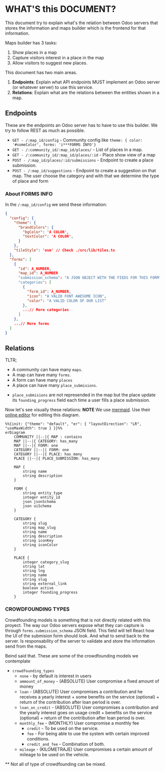 # WHAT'S this DOCUMENT?
This document try to explain what's the relation between Odoo servers that stores the information and maps builder which is the frontend for that information.

Maps builder has 3 tasks:
1. Show places in a map
2. Capture visitors interest in a place in the map
3. Allow visitors to suggest new places.

This document has two main areas.
1. **Endpoints**: Explain what API endpoints MUST implement an Odoo server (or whatever server) to use this service.
2. **Relations**: Explain what are the relations between the entities shown in a map.

## Endpoints
These are the endpoints an Odoo server has to have to use this builder. We try to follow REST as much as possible.
- `GET - /:map_id/config` - Community config like `theme: { color: '#someColor', forms: 'i***FORMS INFO'}`
-  `GET - /:community_id/:map_id/places/` - List of places in a map.
-  `GET - /:community_id/:map_id/places/:id` - Place show view of a map
-  `POST - /:map_id/places/:id/submissions` - Endpoint to create a place submission.
-  `POST - /:map_id/suggestions` - Endpoint to create a suggestion on that map. The user choose the category and with that we determine the type of place and form

### About FORMS INFO
In the `/:map_id/config` we send these information:
``` json
{
  "config": {
    "theme": {
      "brandColors": {
        "bgColor": 'A COLOR',
        "textColor": 'A COLOR',
      }
    },
    "tileStyle": 'osm' // Check ./src/lib/tiles.ts
  },
  "forms": [
    {
      "id": A_NUMBER,
      "map_id": A_NUMBER
      "submission_schema": "A JSON OBJECT WITH THE FIEDS FOR THIS FORM"
      "categories": [
        {
          "form_id": A_NUMBER,
          "icon": "A VALID FONT AWESOME ICON",
          "color": "A VALID COLOR OF OUR LIST"
        },
        ...// More categories
      ]
    },
    ...// More forms
  ]
}
```

## Relations
TLTR;
- A community can have many `maps`.
- A map can have many `forms`.
- A form can have many `places`
- A place can have many `place_submisions`.

* `place_submisions` are not represended in the map but the place update its `founding_progress` field each time
a user fills a place submission.

Now let's see visually these relations:
**NOTE** We use [mermaid](https://mermaid-js.github.io). Use their [online editor](https://mermaid-js.github.io/mermaid-live-editor) for editing this diagram.
```mermaid
%%{init: {"theme": "default", "er": { "layoutDirection": "LR", "useMaxWidth": true } }}%%
erDiagram
    COMMUNITY ||--|{ MAP : contains
    MAP ||--|{ CATEGORY: has_many
    MAP ||--|{ FORM: one
    CATEGORY ||--|| FORM: one
    CATEGORY ||--|{ PLACE: has_many
    PLACE ||--|{ PLACE_SUBMISSION: has_many

    MAP {
        string name
        string description
    }

    FORM {
        string entity_type
        integer entity_id
        json jsonSchema
        json uiSchema
    }

    CATEGORY {
        string slug
        string map_slug
        string name
        string description
        string iconKey
        string iconColor
    }

    PLACE {
        integer category_slug
        string lat
        string lng
        string name
        string slug
        string external_link
        boolean active
        integer founding_progress
    }
```

### CROWDFOUNDING TYPES
Crowdfounding models is something that is not directly related with this proyect.
The way our Odoo servers expose what they can capture is through `forms.submission_schema` JSON field.
This field will tell React how the UI of the submision form should look. And what to send back to the server.
Is responsability of the server to validate and store the information send from the maps.

Beind said that. These are some of the crowdfounding models we contemplate

- `crowdfounding_types`
  - `none` - by default is interest in users
  - `ammount_of_money` - (ABSOLUTE) User compromise a fixed amount of money
  - `loan` - (ABSOLUTE) User compromises a contribution and he receives a yearly interest + some benefits on the service (optional) + return of the contribution after loan period is over.
  - `loan_on_credit` - (ABSOLUTE) User compromises a contribution and the yearly interest goes on usage credit + benefits on the service (optional) + return of the contribution after loan period is over.
  - `monthly_fee` - (MONTHLY) User compromise a monthly fee
    - `credit` - To be used on the service.
    - `fee` -  For being able to use the system with certain improved conditions.
    - `credit_and_fee` - Combination of both.
  - `mileage` - (KILOMETRAJE) User compromises a certain amount of mileage to be used on the vehicle.

** Not all of type of crowdfounding can be mixed.


